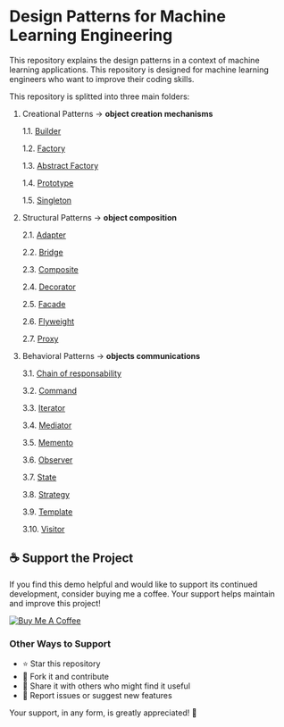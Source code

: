 # Design Patterns for Machine Learning Engineering

This repository explains the design patterns in a context of machine learning applications. This repository is designed for machine learning engineers who want to improve their coding skills. 

This repository is splitted into three main folders:

1. Creational Patterns -> **object creation mechanisms**

    1.1. [Builder](https://github.com/sebassaras02/design_patterns_MLE/blob/master/notebooks/creational/01_builder.ipynb)

    1.2. [Factory](https://github.com/sebassaras02/design_patterns_MLE/blob/master/notebooks/creational/02_factory.ipynb)

    1.3. [Abstract Factory](https://github.com/sebassaras02/design_patterns_MLE/blob/master/notebooks/creational/03_abstract_factory.ipynb)

    1.4. [Prototype](https://github.com/sebassaras02/design_patterns_MLE/blob/master/notebooks/creational/04_prototype.ipynb)
    
    1.5. [Singleton](https://github.com/sebassaras02/design_patterns_MLE/blob/master/notebooks/creational/05_singleton.ipynb)

2. Structural Patterns -> **object composition**

    2.1. [Adapter](https://github.com/sebassaras02/design_patterns_MLE/blob/master/notebooks/structural/01_adapter.ipynb)

    2.2. [Bridge](https://github.com/sebassaras02/design_patterns_MLE/blob/master/notebooks/structural/02_bridge.ipynb)

    2.3. [Composite](https://github.com/sebassaras02/design_patterns_MLE/blob/master/notebooks/structural/03_composite.ipynb)

    2.4. [Decorator](https://github.com/sebassaras02/design_patterns_MLE/blob/master/notebooks/structural/04_decorator.ipynb)

    2.5. [Facade](https://github.com/sebassaras02/design_patterns_MLE/blob/master/notebooks/structural/05_facade.ipynb)

    2.6. [Flyweight](https://github.com/sebassaras02/design_patterns_MLE/blob/master/notebooks/structural/06_flyweight.ipynb)

    2.7. [Proxy](https://github.com/sebassaras02/design_patterns_MLE/blob/master/notebooks/structural/07_proxy.ipynb)

3. Behavioral Patterns -> **objects communications**

    3.1. [Chain of responsability](https://github.com/sebassaras02/design_patterns_MLE/blob/master/notebooks/behavioral/01_chain_of_responsability.ipynb)

    3.2. [Command](https://github.com/sebassaras02/design_patterns_MLE/blob/master/notebooks/behavioral/02_command.ipynb)

    3.3. [Iterator](https://github.com/sebassaras02/design_patterns_MLE/blob/master/notebooks/behavioral/03_iterator.ipynb)

    3.4. [Mediator](https://github.com/sebassaras02/design_patterns_MLE/blob/master/notebooks/behavioral/04_mediator.ipynb)

    3.5. [Memento](https://github.com/sebassaras02/design_patterns_MLE/blob/master/notebooks/behavioral/05_memento.ipynb)

    3.6. [Observer](https://github.com/sebassaras02/design_patterns_MLE/blob/master/notebooks/behavioral/06_observer.ipynb)

    3.7. [State](https://github.com/sebassaras02/design_patterns_MLE/blob/master/notebooks/behavioral/07_state.ipynb)

    3.8. [Strategy](https://github.com/sebassaras02/design_patterns_MLE/blob/master/notebooks/behavioral/08_strategy.ipynb)

    3.9. [Template](https://github.com/sebassaras02/design_patterns_MLE/blob/master/notebooks/behavioral/09_template_method.ipynb)

    3.10. [Visitor](https://github.com/sebassaras02/design_patterns_MLE/blob/master/notebooks/behavioral/10_visitor.ipynb)

## ☕ Support the Project

If you find this demo helpful and would like to support its continued development, consider buying me a coffee. Your support helps maintain and improve this project!

[![Buy Me A Coffee](https://www.buymeacoffee.com/assets/img/custom_images/orange_img.png)](https://www.paypal.com/paypalme/sebassarasti)

### Other Ways to Support
- ⭐ Star this repository
- 🍴 Fork it and contribute
- 📢 Share it with others who might find it useful
- 🐛 Report issues or suggest new features

Your support, in any form, is greatly appreciated! 🙏